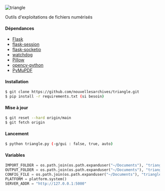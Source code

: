 
![triangle](https://github.com/nouvellesarchives/triangle/assets/131309787/c8b13b40-08ad-4a90-bbd4-495843c474e5)

Outils d'exploitations de fichiers numérisés

#### Dépendances
- [Flask](https://pypi.org/project/Flask/)
- [flask-session](https://pypi.org/project/Flask-Session/)
- [flask-socketio](https://pypi.org/project/Flask-SocketIO/)
- [watchdog](https://pypi.org/project/watchdog/)
- [Pillow](https://python-pillow.org/)
- [opencv-python](https://pypi.org/project/opencv-python/)
- [PyMuPDF](https://pypi.org/project/PyMuPDF/)

#### Installation
```bash
$ git clone https://github.com/nouvellesarchives/triangle.git
$ pip install -r requirements.txt (si besoin)
```

#### Mise à jour 
```bash
$ git reset --hard origin/main
$ git fetch origin
```

#### Lancement

```bash
$ python triangle.py (-g/gui : false, true, auto)
```

#### Variables

```python
IMPORT_FOLDER = os.path.join(os.path.expanduser("~/Documents"), "triangle/import/")
OUTPUT_FOLDER = os.path.join(os.path.expanduser("~/Documents"), "triangle/output/")
CONFIG_FILE = os.path.join(os.path.expanduser("~/Documents"), "triangle/config.json") 
PLATFORM = platform.system()
SERVER_ADDR = "http://127.0.0.1:5000"
```
